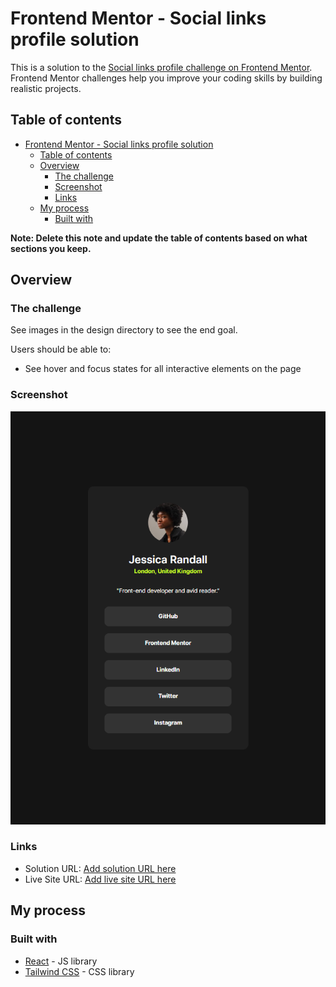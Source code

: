 # Frontend Mentor - Social links profile solution

This is a solution to the [Social links profile challenge on Frontend Mentor](https://www.frontendmentor.io/challenges/social-links-profile-UG32l9m6dQ). Frontend Mentor challenges help you improve your coding skills by building realistic projects.

## Table of contents

-   [Frontend Mentor - Social links profile solution](#frontend-mentor---social-links-profile-solution)
    -   [Table of contents](#table-of-contents)
    -   [Overview](#overview)
        -   [The challenge](#the-challenge)
        -   [Screenshot](#screenshot)
        -   [Links](#links)
    -   [My process](#my-process)
        -   [Built with](#built-with)

**Note: Delete this note and update the table of contents based on what sections you keep.**

## Overview

### The challenge

See images in the design directory to see the end goal.

Users should be able to:

-   See hover and focus states for all interactive elements on the page

### Screenshot

![](src/assets/previews/final_preview.png)

### Links

-   Solution URL: [Add solution URL here](https://github.com/witzkvn/20240315_frontendmentor_profile_links)
-   Live Site URL: [Add live site URL here](https://frontendmentor-profile-links.vercel.app/)

## My process

### Built with

-   [React](https://reactjs.org/) - JS library
-   [Tailwind CSS](https://tailwindcss.com/) - CSS library
